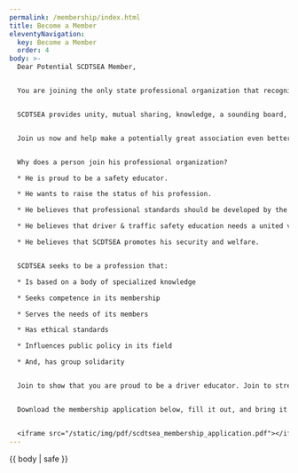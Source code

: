 ```yaml
---
permalink: /membership/index.html
title: Become a Member
eleventyNavigation:
  key: Become a Member
  order: 4
body: >-
  Dear Potential SCDTSEA Member,


  You are joining the only state professional organization that recognizes public, private and commercial school driver and traffic safety education will strengthen our traffic safety education program.


  SCDTSEA provides unity, mutual sharing, knowledge, a sounding board, and friendly acquaintance and good fellowship that is not available elsewhere.


  Join us now and help make a potentially great association even better. Urge your colleagues to join SCDTSEA to strengthen our traffic safety education programs.


  Why does a person join his professional organization?

  * He is proud to be a safety educator.

  * He wants to raise the status of his profession.

  * He believes that professional standards should be developed by the profession.

  * He believes that driver & traffic safety education needs a united voice with which to speak to the state and nation.

  * He believes that SCDTSEA promotes his security and welfare.


  SCDTSEA seeks to be a profession that:

  * Is based on a body of specialized knowledge

  * Seeks competence in its membership

  * Serves the needs of its members

  * Has ethical standards

  * Influences public policy in its field

  * And, has group solidarity


  Join to show that you are proud to be a driver educator. Join to strengthen SCDTSEA that promotes our security and status. SCDTSEA is your voice for driver and traffic safety education.


  Download the membership application below, fill it out, and bring it with you to the annual SCDTSEA conference.


  <iframe src="/static/img/pdf/scdtsea_membership_application.pdf"></iframe>
---
```

{{ body | safe }}
